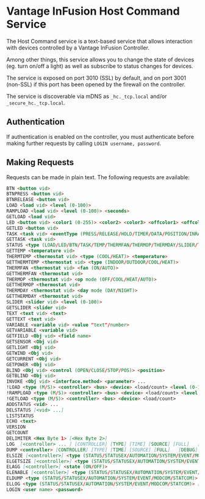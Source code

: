 # Vantage InFusion Host Command Service

The Host Command service is a text-based service that allows interaction with devices controlled by a Vantage InFusion Controller.

Among other things, this service allows you to change the state of devices (eg. turn on/off a light) as well as subscribe to status changes for devices.

The service is exposed on port 3010 (SSL) by default, and on port 3001 (non-SSL) if this port has been opened by the firewall on the controller.

The service is discoverable via mDNS as `_hc._tcp.local` and/or `_secure_hc._tcp.local`.

## Authentication

If authentication is enabled on the controller, you must authenticate before making further requests by calling `LOGIN username, password`.

## Making Requests

Requests can be made in plain text. The following requests are available:

```markdown
BTN <button vid>
BTNPRESS <button vid>
BTNRELEASE <button vid>
LOAD <load vid> <level (0-100)>
RAMPLOAD <load vid> <level (0-100)> <seconds>
GETLOAD <load vid>
LED <button vid> <color1 (0-255)> <color2> <color3> <offcolor1> <offcolor2 (0-255)> <offcolor3> <blinkrate (FAST/MEDIUM/SLOW/VERYSLOW/OFF)>
GETLED <button vid>
TASK <task vid> <eventType (PRESS/RELEASE/HOLD/TIMER/DATA/POSITION/INRANGE/OUTOFRANGE/TEMPERATURE/DAYMODE/FANMODE/OPERATIONMODE/CONNECT/DISCONNECT/BOOT/LEARN/CANCEL/NONE)>
GETTASK <task vid>
STATUS <type (LOAD/LED/BTN/TASK/TEMP/THERMFAN/THERMOP/THERMDAY/SLIDER/TEXT/VARIABLE/BLIND/PAGE/LEDSTATE/IMAGE/WIND/LIGHT/CURRENT/POWER/ALL/NONE)>
GETTEMP <temperature vid>
THERMTEMP <thermostat vid> <type (COOL/HEAT)> <temperature>
GETTHERMTEMP <thermostat vid> <type (INDOOR/OUTDOOR/COOL/HEAT)>
THERMFAN <thermostat vid> <fan (ON/AUTO)>
GETTHERMFAN <thermostat vid>
THERMOP <thermostat vid> <op mode (OFF/COOL/HEAT/AUTO)>
GETTHERMOP <thermostat vid>
THERMDAY <thermostat vid> <day mode (DAY/NIGHT)>
GETTHERMDAY <thermostat vid>
SLIDER <slider vid> <level (0-100)>
GETSLIDER <slider vid>
TEXT <text vid> <text>
GETTEXT <text vid>
VARIABLE <variable vid> <value "text"/number>
GETVARIABLE <variable vid>
GETFIELD <Obj vid> <field name>
GETSENSOR <Obj vid>
GETLIGHT <Obj vid>
GETWIND <Obj vid>
GETCURRENT <Obj vid>
GETPOWER <Obj vid>
BLIND <Obj vid> <control (OPEN/CLOSE/STOP/POS)> <position>
GETBLIND <Obj vid>
INVOKE <Obj vid> <interface.method> <parameter> ...
!LOAD <type (M/S)> <controller> <bus> <device> <load/count> <level (0-100)>
!RAMPLOAD <type (M/S)> <controller> <bus> <device> <load/count> <level (0-100)> <seconds>
!GETLOAD <type (M/S)> <controller> <bus> <device> <load/count>
ADDSTATUS <vid> ...
DELSTATUS [<vid> ...]
LISTSTATUS
ECHO <text>
VERSION
GETCOUNT
DELIMITER <Hex Byte 1> [<Hex Byte 2>]
LOG  [<controller> ... ] [CONTROLLER] [TYPE] [TIME] [SOURCE] [FULL]   [DEBUG] [DUMP] [INFO] [WARNING] [ERROR] [FATAL] [TASK] [DEVICE] [QUERY] [PROF]
DUMP <controller> [CONTROLLER] [TYPE] [TIME] [SOURCE] [FULL]   [DEBUG] [DUMP] [INFO] [WARNING] [ERROR] [FATAL] [TASK] [DEVICE] [QUERY] [PROF]
ELSIZE [<controller>] <type (STATUS/STATUSEX/AUTOMATION/SYSTEM/EVENT/MODCOM/STATCOM)> <size>
ELGETSIZE [<controller>] <type (STATUS/STATUSEX/AUTOMATION/SYSTEM/EVENT/MODCOM/STATCOM)>
ELAGG [<controller>] <state (ON/OFF)>
ELENABLE [<controller>] <type (STATUS/STATUSEX/AUTOMATION/SYSTEM/EVENT/MODCOM/STATCOM)> <state (ON/OFF)>
ELDUMP <type (STATUS/STATUSEX/AUTOMATION/SYSTEM/EVENT/MODCOM/STATCOM)> [PERCENT] [CONTROLLER] [TIME] [TYPE] [HEX] [FULL] [<filter>]
ELLOG <type (STATUS/STATUSEX/AUTOMATION/SYSTEM/EVENT/MODCOM/STATCOM)> [PERCENT] [CONTROLLER] [TIME] [TYPE] [HEX] [FULL] <state (ON/OFF) [<filter>]
LOGIN <user name> <password>
```
